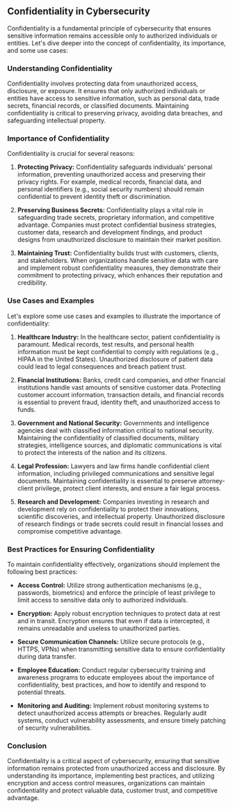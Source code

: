 ## Confidentiality in Cybersecurity

Confidentiality is a fundamental principle of cybersecurity that ensures sensitive information remains accessible only to authorized individuals or entities. Let's dive deeper into the concept of confidentiality, its importance, and some use cases:

### Understanding Confidentiality

Confidentiality involves protecting data from unauthorized access, disclosure, or exposure. It ensures that only authorized individuals or entities have access to sensitive information, such as personal data, trade secrets, financial records, or classified documents. Maintaining confidentiality is critical to preserving privacy, avoiding data breaches, and safeguarding intellectual property.

### Importance of Confidentiality

Confidentiality is crucial for several reasons:

1. **Protecting Privacy:** Confidentiality safeguards individuals' personal information, preventing unauthorized access and preserving their privacy rights. For example, medical records, financial data, and personal identifiers (e.g., social security numbers) should remain confidential to prevent identity theft or discrimination.

2. **Preserving Business Secrets:** Confidentiality plays a vital role in safeguarding trade secrets, proprietary information, and competitive advantage. Companies must protect confidential business strategies, customer data, research and development findings, and product designs from unauthorized disclosure to maintain their market position.

3. **Maintaining Trust:** Confidentiality builds trust with customers, clients, and stakeholders. When organizations handle sensitive data with care and implement robust confidentiality measures, they demonstrate their commitment to protecting privacy, which enhances their reputation and credibility.

### Use Cases and Examples

Let's explore some use cases and examples to illustrate the importance of confidentiality:

1. **Healthcare Industry:** In the healthcare sector, patient confidentiality is paramount. Medical records, test results, and personal health information must be kept confidential to comply with regulations (e.g., HIPAA in the United States). Unauthorized disclosure of patient data could lead to legal consequences and breach patient trust.

2. **Financial Institutions:** Banks, credit card companies, and other financial institutions handle vast amounts of sensitive customer data. Protecting customer account information, transaction details, and financial records is essential to prevent fraud, identity theft, and unauthorized access to funds.

3. **Government and National Security:** Governments and intelligence agencies deal with classified information critical to national security. Maintaining the confidentiality of classified documents, military strategies, intelligence sources, and diplomatic communications is vital to protect the interests of the nation and its citizens.

4. **Legal Profession:** Lawyers and law firms handle confidential client information, including privileged communications and sensitive legal documents. Maintaining confidentiality is essential to preserve attorney-client privilege, protect client interests, and ensure a fair legal process.

5. **Research and Development:** Companies investing in research and development rely on confidentiality to protect their innovations, scientific discoveries, and intellectual property. Unauthorized disclosure of research findings or trade secrets could result in financial losses and compromise competitive advantage.

### Best Practices for Ensuring Confidentiality

To maintain confidentiality effectively, organizations should implement the following best practices:

- **Access Control:** Utilize strong authentication mechanisms (e.g., passwords, biometrics) and enforce the principle of least privilege to limit access to sensitive data only to authorized individuals.

- **Encryption:** Apply robust encryption techniques to protect data at rest and in transit. Encryption ensures that even if data is intercepted, it remains unreadable and useless to unauthorized parties.

- **Secure Communication Channels:** Utilize secure protocols (e.g., HTTPS, VPNs) when transmitting sensitive data to ensure confidentiality during data transfer.

- **Employee Education:** Conduct regular cybersecurity training and awareness programs to educate employees about the importance of confidentiality, best practices, and how to identify and respond to potential threats.

- **Monitoring and Auditing:** Implement robust monitoring systems to detect unauthorized access attempts or breaches. Regularly audit systems, conduct vulnerability assessments, and ensure timely patching of security vulnerabilities.

### Conclusion

Confidentiality is a critical aspect of cybersecurity, ensuring that sensitive information remains protected from unauthorized access and disclosure. By understanding its importance, implementing best practices, and utilizing encryption and access control measures, organizations can maintain confidentiality and protect valuable data, customer trust, and competitive advantage.

